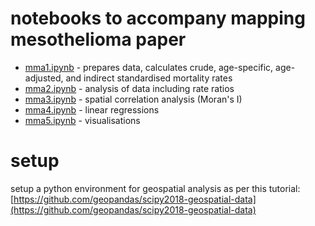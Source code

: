 # notebooks to accompany mapping mesothelioma paper

- [mma1.ipynb](https://nbviewer.jupyter.org/github/drcjar/mapping-mesothelioma/blob/master/notebooks/mma1.ipynb) - prepares data, calculates crude, age-specific, age-adjusted, and indirect standardised mortality rates 
- [mma2.ipynb](https://nbviewer.jupyter.org/github/drcjar/mapping-mesothelioma/blob/master/notebooks/mma2.ipynb) - analysis of data including rate ratios
- [mma3.ipynb](https://nbviewer.jupyter.org/github/drcjar/mapping-mesothelioma/blob/master/notebooks/mma3.ipynb) - spatial correlation analysis (Moran's I)
- [mma4.ipynb](https://nbviewer.jupyter.org/github/drcjar/mapping-mesothelioma/blob/master/notebooks/mma4.ipynb) - linear regressions
- [mma5.ipynb](https://nbviewer.jupyter.org/github/drcjar/mapping-mesothelioma/blob/master/notebooks/mma5.ipynb) - visualisations

# setup

setup a python environment for geospatial analysis as per this tutorial:
[https://github.com/geopandas/scipy2018-geospatial-data](https://github.com/geopandas/scipy2018-geospatial-data)

